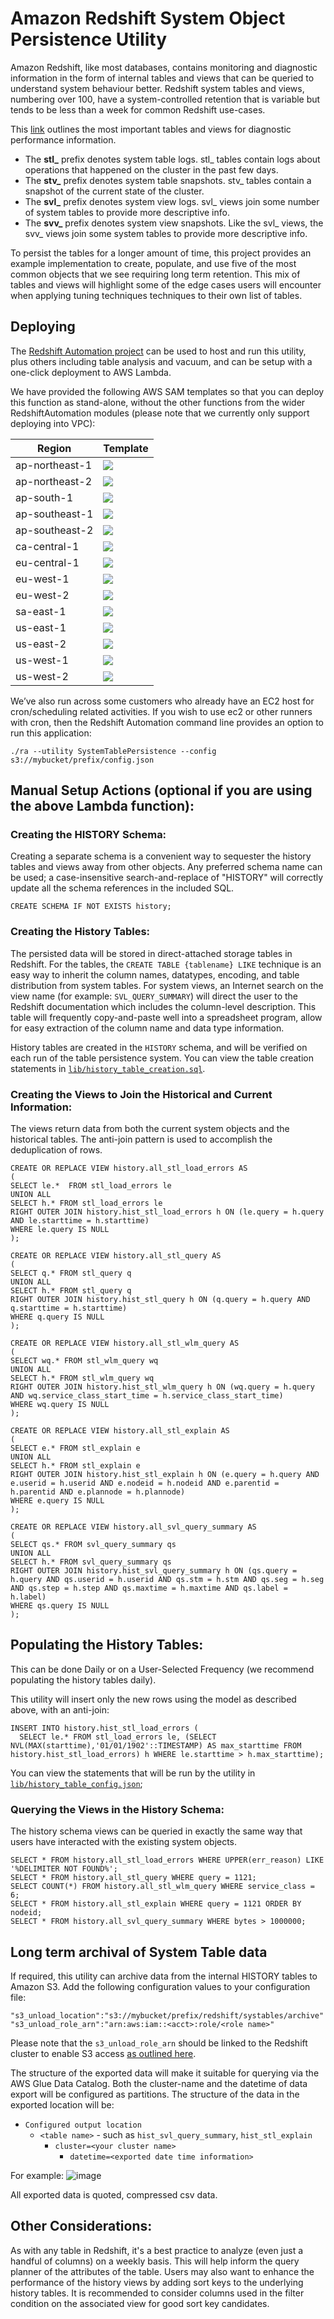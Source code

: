 
# Amazon Redshift System Object Persistence Utility
Amazon Redshift, like most databases, contains monitoring and diagnostic information in the form of internal tables and views that can be queried to understand system behaviour better. Redshift system tables and views, numbering over 100, have a system-controlled retention that is variable but tends to be less than a week for common Redshift use-cases.

This [link](https://docs.aws.amazon.com/redshift/latest/dg/c_types-of-system-tables-and-views.html) outlines the most important tables and views for diagnostic performance information.

* The **stl_** prefix denotes system table logs. stl_ tables contain logs about operations that happened on the cluster in the past few days.
* The **stv_** prefix denotes system table snapshots. stv_ tables contain a snapshot of the current state of the cluster.
* The **svl_** prefix denotes system view logs. svl_ views join some number of system tables to provide more descriptive info.
* The **svv_** prefix denotes system view snapshots. Like the svl_ views, the svv_ views join some system tables to provide more descriptive info.

To persist the tables for a longer amount of time, this project provides an example implementation to create, populate, and use five of the most common objects that we see requiring long term retention. This mix of tables and views will highlight some of the edge cases users will encounter when applying tuning techniques techniques to their own list of tables.

## Deploying

The [Redshift Automation project](https://github.com/awslabs/amazon-redshift-utils/tree/master/src/RedshiftAutomation) can be used to host and run this utility, plus others including table analysis and vacuum, and can be setup with a one-click deployment to AWS Lambda. 

We have provided the following AWS SAM templates so that you can deploy this function as stand-alone, without the other functions from the wider RedshiftAutomation modules (please note that we currently only support deploying into VPC):

| Region | Template |
| ------ | ---------- |
|ap-northeast-1 |  [<img src="https://s3.amazonaws.com/cloudformation-examples/cloudformation-launch-stack.png">](https://console.aws.amazon.com/cloudformation/home?region=ap-northeast-1#/stacks/new?stackName=RedshiftAutomationSystemTablePersistence&templateURL=https://s3-ap-northeast-1.amazonaws.com/awslabs-code-ap-northeast-1/LambdaRedshiftRunner/deploy-systable-standalone.yaml) |
|ap-northeast-2 |  [<img src="https://s3.amazonaws.com/cloudformation-examples/cloudformation-launch-stack.png">](https://console.aws.amazon.com/cloudformation/home?region=ap-northeast-2#/stacks/new?stackName=RedshiftAutomationSystemTablePersistence&templateURL=https://s3-ap-northeast-2.amazonaws.com/awslabs-code-ap-northeast-2/LambdaRedshiftRunner/deploy-systable-standalone.yaml) |
|ap-south-1 |  [<img src="https://s3.amazonaws.com/cloudformation-examples/cloudformation-launch-stack.png">](https://console.aws.amazon.com/cloudformation/home?region=ap-south-1#/stacks/new?stackName=RedshiftAutomationSystemTablePersistence&templateURL=https://s3-ap-south-1.amazonaws.com/awslabs-code-ap-south-1/LambdaRedshiftRunner/deploy-systable-standalone.yaml) |
|ap-southeast-1 |  [<img src="https://s3.amazonaws.com/cloudformation-examples/cloudformation-launch-stack.png">](https://console.aws.amazon.com/cloudformation/home?region=ap-southeast-1#/stacks/new?stackName=RedshiftAutomationSystemTablePersistence&templateURL=https://s3-ap-southeast-1.amazonaws.com/awslabs-code-ap-southeast-1/LambdaRedshiftRunner/deploy-systable-standalone.yaml) |
|ap-southeast-2 |  [<img src="https://s3.amazonaws.com/cloudformation-examples/cloudformation-launch-stack.png">](https://console.aws.amazon.com/cloudformation/home?region=ap-southeast-2#/stacks/new?stackName=RedshiftAutomationSystemTablePersistence&templateURL=https://s3-ap-southeast-2.amazonaws.com/awslabs-code-ap-southeast-2/LambdaRedshiftRunner/deploy-systable-standalone.yaml) |
|ca-central-1 |  [<img src="https://s3.amazonaws.com/cloudformation-examples/cloudformation-launch-stack.png">](https://console.aws.amazon.com/cloudformation/home?region=ca-central-1#/stacks/new?stackName=RedshiftAutomationSystemTablePersistence&templateURL=https://s3-ca-central-1.amazonaws.com/awslabs-code-ca-central-1/LambdaRedshiftRunner/deploy-systable-standalone.yaml) |
|eu-central-1 |  [<img src="https://s3.amazonaws.com/cloudformation-examples/cloudformation-launch-stack.png">](https://console.aws.amazon.com/cloudformation/home?region=eu-central-1#/stacks/new?stackName=RedshiftAutomationSystemTablePersistence&templateURL=https://s3-eu-central-1.amazonaws.com/awslabs-code-eu-central-1/LambdaRedshiftRunner/deploy-systable-standalone.yaml) |
|eu-west-1 |  [<img src="https://s3.amazonaws.com/cloudformation-examples/cloudformation-launch-stack.png">](https://console.aws.amazon.com/cloudformation/home?region=eu-west-1#/stacks/new?stackName=RedshiftAutomationSystemTablePersistence&templateURL=https://s3-eu-west-1.amazonaws.com/awslabs-code-eu-west-1/LambdaRedshiftRunner/deploy-systable-standalone.yaml) |
|eu-west-2 |  [<img src="https://s3.amazonaws.com/cloudformation-examples/cloudformation-launch-stack.png">](https://console.aws.amazon.com/cloudformation/home?region=eu-west-2#/stacks/new?stackName=RedshiftAutomationSystemTablePersistence&templateURL=https://s3-eu-west-2.amazonaws.com/awslabs-code-eu-west-2/LambdaRedshiftRunner/deploy-systable-standalone.yaml) |
|sa-east-1 |  [<img src="https://s3.amazonaws.com/cloudformation-examples/cloudformation-launch-stack.png">](https://console.aws.amazon.com/cloudformation/home?region=sa-east-1#/stacks/new?stackName=RedshiftAutomationSystemTablePersistence&templateURL=https://s3-sa-east-1.amazonaws.com/awslabs-code-sa-east-1/LambdaRedshiftRunner/deploy-systable-standalone.yaml) |
|us-east-1 |  [<img src="https://s3.amazonaws.com/cloudformation-examples/cloudformation-launch-stack.png">](https://console.aws.amazon.com/cloudformation/home?region=us-east-1#/stacks/new?stackName=RedshiftAutomationSystemTablePersistence&templateURL=https://s3.amazonaws.com/awslabs-code-us-east-1/LambdaRedshiftRunner/deploy-systable-standalone.yaml) |
|us-east-2 |  [<img src="https://s3.amazonaws.com/cloudformation-examples/cloudformation-launch-stack.png">](https://console.aws.amazon.com/cloudformation/home?region=us-east-2#/stacks/new?stackName=RedshiftAutomationSystemTablePersistence&templateURL=https://s3-us-east-2.amazonaws.com/awslabs-code-us-east-2/LambdaRedshiftRunner/deploy-systable-standalone.yaml) |
|us-west-1 |  [<img src="https://s3.amazonaws.com/cloudformation-examples/cloudformation-launch-stack.png">](https://console.aws.amazon.com/cloudformation/home?region=us-west-1#/stacks/new?stackName=RedshiftAutomationSystemTablePersistence&templateURL=https://s3-us-west-1.amazonaws.com/awslabs-code-us-west-1/LambdaRedshiftRunner/deploy-systable-standalone.yaml) |
|us-west-2 |  [<img src="https://s3.amazonaws.com/cloudformation-examples/cloudformation-launch-stack.png">](https://console.aws.amazon.com/cloudformation/home?region=us-west-2#/stacks/new?stackName=RedshiftAutomationSystemTablePersistence&templateURL=https://s3-us-west-2.amazonaws.com/awslabs-code-us-west-2/LambdaRedshiftRunner/deploy-systable-standalone.yaml) |

We’ve also run across some customers who already have an EC2 host for cron/scheduling related activities. If you wish to use ec2 or other runners with cron, then the Redshift Automation command line provides an option to run this application:

```
./ra --utility SystemTablePersistence --config s3://mybucket/prefix/config.json
```

## Manual Setup Actions (optional if you are using the above Lambda function): ##

### Creating the HISTORY Schema: ###

Creating a separate schema is a convenient way to sequester the history tables and views away from other objects. Any preferred schema name can be used; a case-insensitive search-and-replace of "HISTORY" will correctly update all the schema references in the included SQL.

```
CREATE SCHEMA IF NOT EXISTS history;
```

### Creating the History Tables: ###

The persisted data will be stored in direct-attached storage tables in Redshift. For the tables, the `CREATE TABLE {tablename} LIKE` technique is an easy way to inherit the column names, datatypes, encoding, and table distribution from system tables. For system views, an Internet search on the view name (for example: `SVL_QUERY_SUMMARY`) will direct the user to the Redshift documentation which includes the column-level description. This table will frequently copy-and-paste well into a spreadsheet program, allow for easy extraction of the column name and data type information.

History tables are created in the `HISTORY` schema, and will be verified on each run of the table persistence system. You can view the table creation statements in [`lib/history_table_creation.sql`](lib/history_table_creation.sql).


### Creating the Views to Join the Historical and Current Information: ###

The views return data from both the current system objects and the historical tables. The anti-join pattern is used to accomplish the deduplication of rows.

```
CREATE OR REPLACE VIEW history.all_stl_load_errors AS
(
SELECT le.*  FROM stl_load_errors le
UNION ALL
SELECT h.* FROM stl_load_errors le
RIGHT OUTER JOIN history.hist_stl_load_errors h ON (le.query = h.query AND le.starttime = h.starttime)
WHERE le.query IS NULL
);
 
CREATE OR REPLACE VIEW history.all_stl_query AS
(
SELECT q.* FROM stl_query q
UNION ALL
SELECT h.* FROM stl_query q
RIGHT OUTER JOIN history.hist_stl_query h ON (q.query = h.query AND q.starttime = h.starttime)
WHERE q.query IS NULL
);
 
CREATE OR REPLACE VIEW history.all_stl_wlm_query AS
(
SELECT wq.* FROM stl_wlm_query wq
UNION ALL
SELECT h.* FROM stl_wlm_query wq
RIGHT OUTER JOIN history.hist_stl_wlm_query h ON (wq.query = h.query AND wq.service_class_start_time = h.service_class_start_time)
WHERE wq.query IS NULL
);
 
CREATE OR REPLACE VIEW history.all_stl_explain AS
(
SELECT e.* FROM stl_explain e
UNION ALL
SELECT h.* FROM stl_explain e
RIGHT OUTER JOIN history.hist_stl_explain h ON (e.query = h.query AND e.userid = h.userid AND e.nodeid = h.nodeid AND e.parentid = h.parentid AND e.plannode = h.plannode)
WHERE e.query IS NULL
);
 
CREATE OR REPLACE VIEW history.all_svl_query_summary AS
(
SELECT qs.* FROM svl_query_summary qs
UNION ALL
SELECT h.* FROM svl_query_summary qs
RIGHT OUTER JOIN history.hist_svl_query_summary h ON (qs.query = h.query AND qs.userid = h.userid AND qs.stm = h.stm AND qs.seg = h.seg AND qs.step = h.step AND qs.maxtime = h.maxtime AND qs.label = h.label)
WHERE qs.query IS NULL
);
```

## Populating the History Tables: ##

This can be done Daily or on a User-Selected Frequency (we recommend populating the history tables daily).

This utility will insert only the new rows using the model as described above, with an anti-join:

```
INSERT INTO history.hist_stl_load_errors (
  SELECT le.* FROM stl_load_errors le, (SELECT NVL(MAX(starttime),'01/01/1902'::TIMESTAMP) AS max_starttime FROM history.hist_stl_load_errors) h WHERE le.starttime > h.max_starttime);
```

You can view the statements that will be run by the utility in [`lib/history_table_config.json`](lib/history_table_config.json);


### Querying the Views in the History Schema: ###
The history schema views can be queried in exactly the same way that users have interacted with the existing system objects.

```
SELECT * FROM history.all_stl_load_errors WHERE UPPER(err_reason) LIKE '%DELIMITER NOT FOUND%';
SELECT * FROM history.all_stl_query WHERE query = 1121;
SELECT COUNT(*) FROM history.all_stl_wlm_query WHERE service_class = 6;
SELECT * FROM history.all_stl_explain WHERE query = 1121 ORDER BY nodeid;
SELECT * FROM history.all_svl_query_summary WHERE bytes > 1000000;
```

## Long term archival of System Table data

If required, this utility can archive data from the internal HISTORY tables to Amazon S3. Add the following configuration values to your configuration file:

```
"s3_unload_location":"s3://mybucket/prefix/redshift/systables/archive"
"s3_unload_role_arn":"arn:aws:iam::<acct>:role/<role name>"
```

Please note that the `s3_unload_role_arn` should be linked to the Redshift cluster to enable S3 access [as outlined here](https://docs.aws.amazon.com/redshift/latest/mgmt/copy-unload-iam-role.html).

The structure of the exported data will make it suitable for querying via the AWS Glue Data Catalog. Both the cluster-name and the datetime of data export will be configured as partitions. The structure of the data in the exported location will be:

* `Configured output location`
	* `<table name>` - such as `hist_svl_query_summary`, `hist_stl_explain`
		* `cluster=<your cluster name>`
			* `datetime=<exported date time information>`

For example: 
![image](exported_s3_structure.png)

All exported data is quoted, compressed csv data.

## Other Considerations: ##
As with any table in Redshift, it's a best practice to analyze (even just a handful of columns) on a weekly basis. This will help inform the query planner of the attributes of the table. Users may also want to enhance the performance of the history views by adding sort keys to the underlying history tables. It is recommended to consider columns used in the filter condition on the associated view for good sort key candidates.


